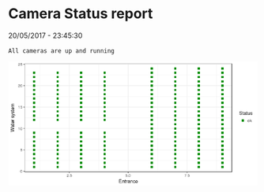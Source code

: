 Camera Status report
================
20/05/2017 - 23:45:30

    All cameras are up and running

![](camreport_files/figure-markdown_github/unnamed-chunk-2-1.png)
